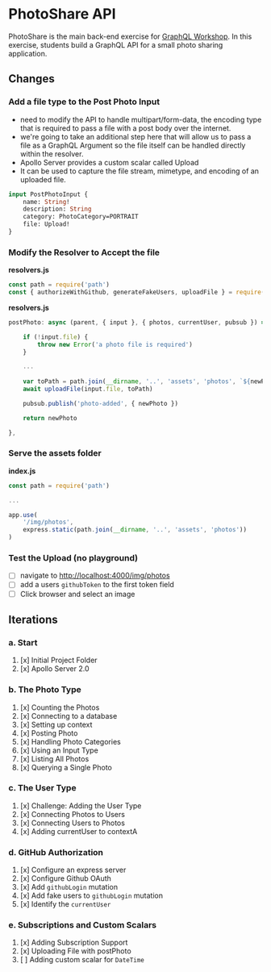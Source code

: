 PhotoShare API
===============
PhotoShare is the main back-end exercise for [GraphQL Workshop](https://www.graphqlworkshop.com). In this exercise, students build a GraphQL API for a small photo sharing application.

Changes
---------------
### Add a file type to the Post Photo Input

* need to modify the API to handle multipart/form-data, the encoding type that is required to pass a file with a post body over the internet. 
* we're going to take an additional step here that will allow us to pass a file as a GraphQL Argument so the file itself can be handled directly within the resolver.
* Apollo Server provides a custom scalar called Upload
* It can be used to capture the file stream, mimetype, and encoding of an uploaded file.

```graphql
input PostPhotoInput {
    name: String! 
    description: String 
    category: PhotoCategory=PORTRAIT
    file: Upload!
}
```

### Modify the Resolver to Accept the file

__resolvers.js__
```javascript
const path = require('path')
const { authorizeWithGithub, generateFakeUsers, uploadFile } = require('./lib')
```

__resolvers.js__
```javascript
postPhoto: async (parent, { input }, { photos, currentUser, pubsub }) => {

    if (!input.file) {
        throw new Error('a photo file is required')
    }

    ...
    
    var toPath = path.join(__dirname, '..', 'assets', 'photos', `${newPhoto.id}.jpg`)
    await uploadFile(input.file, toPath)

    pubsub.publish('photo-added', { newPhoto })

    return newPhoto

},
```

### Serve the assets folder

__index.js__
```javascript
const path = require('path')

...

app.use(
    '/img/photos',
    express.static(path.join(__dirname, '..', 'assets', 'photos'))
)
```

### Test the Upload (no playground)

* [ ] navigate to [http://localhost:4000/img/photos](http://localhost:4000/img/photos)
* [ ] add a users `githubToken` to the first token field
* [ ] Click browser and select an image

Iterations
---------------

### a. Start

1. [x] Initial Project Folder
2. [x] Apollo Server 2.0

### b. The Photo Type

1. [x] Counting the Photos 
2. [x] Connecting to a database
3. [x] Setting up context
4. [x] Posting Photo
5. [x] Handling Photo Categories 
6. [x] Using an Input Type 
7. [x] Listing All Photos 
8. [x] Querying a Single Photo 

### c. The User Type

1. [x] Challenge: Adding the User Type
2. [x] Connecting Photos to Users
3. [x] Connecting Users to Photos
4. [x] Adding currentUser to contextA

### d. GitHub Authorization

1. [x] Configure an express server
2. [x] Configure Github OAuth
3. [x] Add `githubLogin` mutation
4. [x] Add fake users to `githubLogin` mutation
5. [x] Identify the `currentUser`

### e. Subscriptions and Custom Scalars

1. [x] Adding Subscription Support 
2. [x] Uploading File with postPhoto 
3. [ ] Adding custom scalar for `DateTime`
